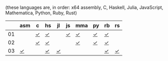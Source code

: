 (these languages are, in order: x64 assembly, C, Haskell, Julia, JavaScript, Mathematica, Python, Ruby, Rust)

|    | asm        | c        | hs        | jl        | js        | mma        | py        | rb        | rs        |
| -  | -          | -        | -         | -         | -         | -          | -         | -         | -         |
| 01 |            | [✓][01c] | [✓][01hs] |           | [✓][01js] | [✓][01mma] | [✓][01py] | [✓][01rb] |           |
| 02 |            | [✓][02c] | [✓][02hs] |           |           | [✓][02mma] | [✓][02py] | [✓][02rb] |           |
| 03 | [✓][03asm] |          | [✓][03hs] | [✓][03jl] |           |            |           | [✓][03rb] | [✓][03rs] |

[01c]:   https://github.com/tckmn/polyaoc-2020/tree/master/01/c
[01hs]:  https://github.com/tckmn/polyaoc-2020/tree/master/01/hs
[01js]:  https://github.com/tckmn/polyaoc-2020/tree/master/01/js
[01mma]: https://github.com/tckmn/polyaoc-2020/tree/master/01/mma
[01py]:  https://github.com/tckmn/polyaoc-2020/tree/master/01/py
[01rb]:  https://github.com/tckmn/polyaoc-2020/tree/master/01/rb
[02c]:   https://github.com/tckmn/polyaoc-2020/tree/master/02/c
[02hs]:  https://github.com/tckmn/polyaoc-2020/tree/master/02/hs
[02mma]: https://github.com/tckmn/polyaoc-2020/tree/master/02/mma
[02py]:  https://github.com/tckmn/polyaoc-2020/tree/master/02/py
[02rb]:  https://github.com/tckmn/polyaoc-2020/tree/master/02/rb
[03asm]: https://github.com/tckmn/polyaoc-2020/tree/master/03/asm
[03hs]:  https://github.com/tckmn/polyaoc-2020/tree/master/03/hs
[03jl]:  https://github.com/tckmn/polyaoc-2020/tree/master/03/jl
[03rb]:  https://github.com/tckmn/polyaoc-2020/tree/master/03/rb
[03rs]:  https://github.com/tckmn/polyaoc-2020/tree/master/03/rs
